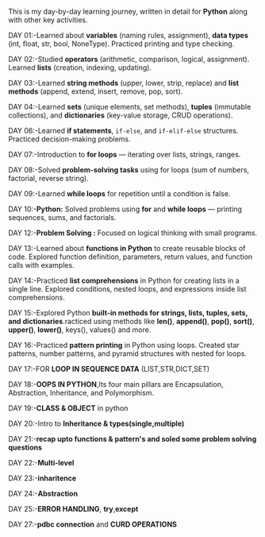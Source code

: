 This is my day-by-day learning journey, written in detail for **Python** along with other key activities.

DAY 01:-Learned about **variables** (naming rules, assignment), **data types** (int, float, str, bool, NoneType). Practiced printing and type checking.

DAY 02:-Studied **operators** (arithmetic, comparison, logical, assignment). Learned **lists** (creation, indexing, updating). 

DAY 03:-Learned **string methods** (upper, lower, strip, replace) and **list methods** (append, extend, insert, remove, pop, sort).

DAY 04:-Learned **sets** (unique elements, set methods), **tuples** (immutable collections), and **dictionaries** (key-value storage, CRUD operations). 

DAY 06:-Learned **if statements**, `if-else`, and `if-elif-else` structures. Practiced decision-making problems. 

DAY 07:-Introduction to **for loops** — iterating over lists, strings, ranges. 

DAY 08:-Solved **problem-solving tasks** using for loops (sum of numbers, factorial, reverse string).  

DAY 09:-Learned **while loops** for repetition until a condition is false. 

DAY 10:-**Python:** Solved problems using **for** and **while loops** — printing sequences, sums, and factorials.  

DAY 12:-**Problem Solving :** Focused on logical thinking with small programs. 

DAY 13:-Learned about **functions in Python** to create reusable blocks of code.
Explored function definition, parameters, return values, and function calls with examples.

DAY 14:-Practiced **list comprehensions** in Python for creating lists in a single line.
Explored conditions, nested loops, and expressions inside list comprehensions.

DAY 15:-Explored Python **built-in methods for strings, lists, tuples, sets, and dictionaries**.racticed using methods like **len()**, **append()**, **pop()**, **sort()**, **upper()**, **lower()**, keys(), values() and more.

DAY 16:-Practiced **pattern printing** in Python using loops.
Created star patterns, number patterns, and pyramid structures with nested for loops.

DAY 17:-FOR **LOOP IN SEQUENCE  DATA** (LIST,STR,DICT,SET)

DAY 18:-**OOPS IN PYTHON**,Its four main pillars are Encapsulation, Abstraction, Inheritance, and Polymorphism.

DAY 19:-**CLASS & OBJECT** in python

DAY 20:-Intro to **Inheritance & types(single,multiple)**

DAY 21:-**recap upto functions & pattern's  and soled some problem solving questions**

DAY 22:-**Multi-level**

DAY 23:-**inharitence**

DAY 24:-**Abstraction**

DAY 25:-**ERROR HANDLING**, **try**,**except**

DAY 27:-**pdbc connection** and **CURD OPERATIONS**
